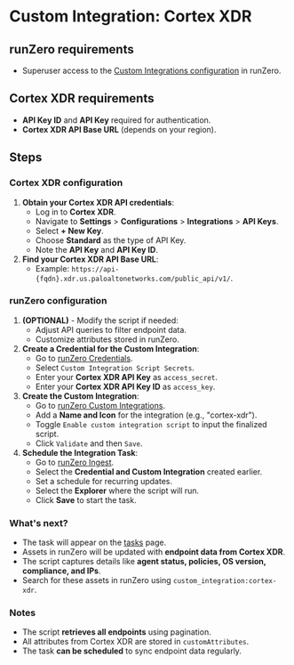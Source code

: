 # Custom Integration: Cortex XDR

## runZero requirements

- Superuser access to the [Custom Integrations configuration](https://console.runzero.com/custom-integrations) in runZero.

## Cortex XDR requirements

- **API Key ID** and **API Key** required for authentication.
- **Cortex XDR API Base URL** (depends on your region).

## Steps

### Cortex XDR configuration

1. **Obtain your Cortex XDR API credentials**:
   - Log in to **Cortex XDR**.
   - Navigate to **Settings** > **Configurations** > **Integrations** > **API Keys**.
   - Select **+ New Key**.
   - Choose **Standard** as the type of API Key.
   - Note the **API Key** and **API Key ID**.
2. **Find your Cortex XDR API Base URL**:
   - Example: `https://api-{fqdn}.xdr.us.paloaltonetworks.com/public_api/v1/`.

### runZero configuration

1. **(OPTIONAL)** - Modify the script if needed:
    - Adjust API queries to filter endpoint data.
    - Customize attributes stored in runZero.
2. **Create a Credential for the Custom Integration**:
    - Go to [runZero Credentials](https://console.runzero.com/credentials).
    - Select `Custom Integration Script Secrets`.
    - Enter your **Cortex XDR API Key** as `access_secret`.
    - Enter your **Cortex XDR API Key ID** as `access_key`.
3. **Create the Custom Integration**:
    - Go to [runZero Custom Integrations](https://console.runzero.com/custom-integrations/new).
    - Add a **Name and Icon** for the integration (e.g., "cortex-xdr").
    - Toggle `Enable custom integration script` to input the finalized script.
    - Click `Validate` and then `Save`.
4. **Schedule the Integration Task**:
    - Go to [runZero Ingest](https://console.runzero.com/ingest/custom/).
    - Select the **Credential and Custom Integration** created earlier.
    - Set a schedule for recurring updates.
    - Select the **Explorer** where the script will run.
    - Click **Save** to start the task.

### What's next?

- The task will appear on the [tasks](https://console.runzero.com/tasks) page.
- Assets in runZero will be updated with **endpoint data from Cortex XDR**.
- The script captures details like **agent status, policies, OS version, compliance, and IPs**.
- Search for these assets in runZero using `custom_integration:cortex-xdr`.

### Notes

- The script **retrieves all endpoints** using pagination.
- All attributes from Cortex XDR are stored in `customAttributes`.
- The task **can be scheduled** to sync endpoint data regularly.
